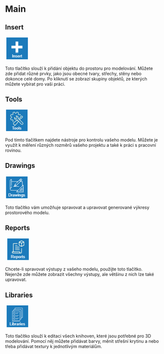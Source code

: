 # Main
## Insert

![Alt text](img/insertButton.png)

Toto tlačítko slouží k přidání objektu do prostoru pro modelování. Můžete zde přidat různé prvky, jako jsou obecné tvary, střechy, stěny nebo dokonce celé domy. Po kliknutí se zobrazí skupiny objektů, ze kterých můžete vybírat pro vaši práci.

<!-- ### Generate

![Alt text](img/generateButton.png)

V tomto tlačítku naleznete automatické generátory, které vám usnadní práci tím, že automaticky vytvoří část vašeho modelu. -->

## Tools

![Alt text](img/toolsButton.png) 

Pod tímto tlačítkem najdete nástroje pro kontrolu vašeho modelu. Můžete je využít k měření různých rozměrů vašeho projektu a také k práci s pracovní rovinou.

## Drawings

![Alt text](img/drawingsButton.png)

Toto tlačítko vám umožňuje spravovat a upravovat generované výkresy prostorového modelu.


## Reports 

![Alt text](img/reportsButton.png) 

Chcete-li spravovat výstupy z vašeho modelu, použijte toto tlačítko. Nejenže zde můžete zobrazit všechny výstupy, ale většinu z nich lze také upravovat.

## Libraries

![Alt text](img/librariesButton.png)

Toto tlačítko slouží k editaci všech knihoven, které jsou potřebné pro 3D modelování. Pomocí něj můžete přidávat barvy, měnit střešní krytinu a nebo třeba přidávat textury k jednotlivým materiálům.